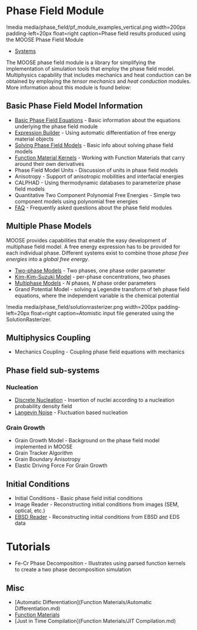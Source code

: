 # Phase Field Module

!media media/phase_field/pf_module_examples_vertical.png width=200px padding-left=20px float=right caption=Phase field results produced using the MOOSE Phase Field Module

* [Systems](phase_field/systems.md)

The MOOSE phase field module is a library for simplifying the implementation of simulation tools that employ the phase field model. Multiphysics capability that includes mechanics and heat conduction can be obtained by employing the _tensor mechanics_ and _heat conduction_ modules. More information about this module is found below:

## Basic Phase Field Model Information
* [Basic Phase Field Equations](phase_field/Phase_Field_Equations.md) - Basic information about the equations underlying the phase field module
* [Expression Builder](FunctionMaterials/ExpressionBuilder.md) - Using automatic differentiation of free energy material objects
* [Solving Phase Field Models](phase_field/Solving.md) - Basic info about solving phase field models
* [Function Material Kernels](phase_field/FunctionMaterialKernels.md) - Working with Function Materials that carry around their own derivatives
* Phase Field Model Units - Discussion of units in phase field models
* Anisotropy - Support of anisotropic mobilities and interfacial energies
* CALPHAD - Using thermodynamic databases to parameterize phase field models
* Quantitative Two Component Polynomial Free Energies - Simple two component models using polynomial free energies
* [FAQ](phase_field/FAQ.md) - Frequently asked questions about the phase field modules

## Multiple Phase Models
MOOSE provides capabilities that enable the easy development of multiphase field model. A free energy expression has to be provided for each individual phase. Different systems exist to combine those _phase free energies_ into a _global free energy_.

* [Two-phase Models](MultiPhase/WBMTwoPhase.md) - Two phases, one phase order parameter
* [Kim-Kim-Suzuki Model](MultiPhase/KKS.md) - per-phase concentrations, two phases
* [Multiphase Models](MultiPhase/WBM.md) - _N_ phases, _N_ phase order parameters
* Grand Potential Model - solving a Legendre transform of teh phase field equations, where the independent variable is the chemical potential

!media media/phase_field/solutionrasterizer.png width=200px padding-left=20px float=right caption=Atomistic input file generated using the SolutionRasterizer.

## Multiphysics Coupling
* Mechanics Coupling - Coupling phase field equations with mechanics

## Phase field sub-systems

### Nucleation
* [Discrete Nucleation](Nucleation/DiscreteNucleation.md) - Insertion of nuclei according to a nucleation probability density field
* [Langevin Noise](Nucleation/LangevinNoise.md) - Fluctuation based nucleation

### Grain Growth
* Grain Growth Model - Background on the phase field model implemented in MOOSE
* Grain Tracker Algorithm
* Grain Boundary Anisotropy
* Elastic Driving Force For Grain Growth

## Initial Conditions
* Initial Conditions - Basic phase field initial conditions
* Image Reader - Reconstructing initial conditions from images (SEM, optical, etc.)
* [EBSD Reader](ICs/EBSD.md) - Reconstructing initial conditions from EBSD and EDS data

# Tutorials
* Fe-Cr Phase Decomposition - Illustrates using parsed function kernels to create a two phase decomposition simulation

## Misc
* [Automatic Differentiation](Function Materials/Automatic Differentiation.md)
* [Function Materials](phase_field/FunctionMaterials.md)
* [Just in Time Compilation](Function Materials/JIT Compilation.md)
